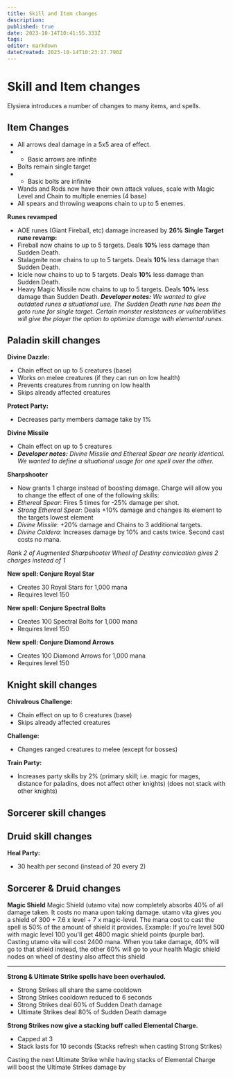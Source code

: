 ```yaml
---
title: Skill and Item changes
description: 
published: true
date: 2023-10-14T10:41:55.333Z
tags: 
editor: markdown
dateCreated: 2023-10-14T10:23:17.790Z
---
```


# Skill and Item changes

Elysiera introduces a number of changes to many items, and spells.

## Item Changes
- All arrows deal damage in a 5x5 area of effect.
- - Basic arrows are infinite
- Bolts remain single target
- - Basic bolts are infinite
- Wands and Rods now have their own attack values, scale with Magic Level and Chain to multiple enemies (4 base)
- All spears and throwing weapons chain to up to 5 enemes.

**Runes revamped**
- AOE runes (Giant Fireball, etc) damage increased by **26%**
**Single Target rune revamp:**
- Fireball now chains to up to 5 targets. Deals **10%** less damage than Sudden Death.
- Stalagmite now chains to up to 5 targets. Deals **10%** less damage than Sudden Death.
- Icicle now chains to up to 5 targets. Deals **10%** less damage than Sudden Death.
- Heavy Magic Missile now chains to up to 5 targets. Deals **10%** less damage than Sudden Death.
***Developer notes:** We wanted to give outdated runes a situational use. The Sudden Death rune has been the goto rune for single target. Certain monster resistances or vulnerabilities will give the player the option to optimize damage with elemental runes.*

## Paladin skill changes
**Divine Dazzle:**

-   Chain effect on up to 5 creatures (base)
-   Works on melee creatures (if they can run on low health)
-   Prevents creatures from running on low health
-   Skips already affected creatures

**Protect Party:**

-   Decreases party members damage take by 1%

**Divine Missile**

-   Chain effect on up to 5 creatures
-   ***Developer notes:** Divine Missile and Ethereal Spear are nearly identical. We wanted to define a situational usage for one spell over the other.*

**Sharpshooter**
- Now grants 1 charge instead of boosting damage. Charge will allow you to change the effect of one of the following skills:
- *Ethereal Spear*: Fires 5 times for -25% damage per shot.
- *Strong Ethereal Spear*: Deals +10% damage and changes its element to the targets lowest element
- *Divine Missile*: +20% damage and Chains to 3 additional targets.
- *Divine Caldera*: Increases damage by 10% and casts twice. Second cast costs no mana.

*Rank 2 of Augmented Sharpshooter Wheel of Destiny convication gives 2 charges instead of 1*

**New spell: Conjure Royal Star**
- Creates 30 Royal Stars for 1,000 mana
- Requires level 150

**New spell: Conjure Spectral Bolts**
- Creates 100 Spectral Bolts for 1,000 mana
- Requires level 150

**New spell: Conjure Diamond Arrows**
- Creates 100 Diamond Arrows for 1,000 mana
- Requires level 150

## Knight skill changes
**Chivalrous Challenge:**

-   Chain effect on up to 6 creatures (base)
-   Skips already affected creatures

**Challenge:**

-   Changes ranged creatures to melee (except for bosses)

**Train Party:**

-   Increases party skills by 2% (primary skill; i.e. magic for mages, distance for paladins, does not affect other knights) (does not stack with other knights)

## Sorcerer skill changes

## Druid skill changes

**Heal Party:**

-   30 health per second (instead of 20 every 2)

## Sorcerer & Druid changes
**Magic Shield**
Magic Shield (utamo vita) now completely absorbs 40% of all damage taken. It costs no mana upon taking damage.
utamo vita gives you a shield of 300 + 7.6 x level + 7 x magic-level. The mana cost to cast the spell is 50% of the amount of shield it provides.
Example: If you're level 500 with magic level 100 you'll get 4800 magic shield points (purple bar). Casting utamo vita will cost 2400 mana.
When you take damage, 40% will go to that shield instead, the other 60% will go to your health
Magic shield nodes on wheel of destiny also affect this shield

---

**Strong & Ultimate Strike spells have been overhauled.**
- Strong Strikes all share the same cooldown
- Strong Strikes cooldown reduced to 6 seconds
- Strong Strikes deal 60% of Sudden Death damage
- Ultimate Strikes deal 80% of Sudden Death damage

**Strong Strikes now give a stacking buff called Elemental Charge.**
- Capped at 3
- Stack lasts for 10 seconds (Stacks refresh when casting Strong Strikes)

Casting the next Ultimate Strike while having stacks of Elemental Charge will boost the Ultimate Strikes damage by 